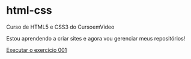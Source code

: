 # html-css
 Curso de HTML5 e CSS3 do CursoemVideo

 Estou aprendendo a criar sites e agora vou gerenciar meus repositórios!

<a href="https://cauavictorr.github.io/html-css/exercicios/ex001/index.html"> Executar o exercício 001</a>